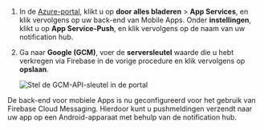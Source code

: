 
1. In de [Azure-portal](https://portal.azure.com/), klikt u op **door alles bladeren** > **App Services**, en klik vervolgens op uw back-end van Mobile Apps. Onder **instellingen**, klikt u op **App Service-Push**, en klik vervolgens op de naam van uw notification hub.
2. Ga naar **Google (GCM)**, voer de **serversleutel** waarde die u hebt verkregen via Firebase in de vorige procedure en klik vervolgens op **opslaan**.

    ![Stel de GCM-API-sleutel in de portal](./media/app-service-mobile-android-configure-push/mobile-push-api-key.png)

De back-end voor mobiele Apps is nu geconfigureerd voor het gebruik van Firebase Cloud Messaging. Hierdoor kunt u pushmeldingen verzendt naar uw app op een Android-apparaat met behulp van de notification hub.

<!-- URLs. -->


<!-- images -->
